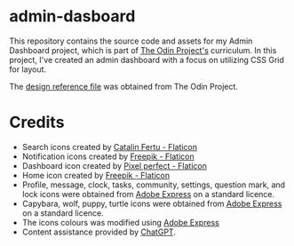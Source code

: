 # admin-dasboard
This repository contains the source code and assets for my Admin Dashboard project, which is part of [The Odin Project's](https://www.theodinproject.com/) curriculum. In this project, I've created an admin dashboard with a focus on utilizing CSS Grid for layout.

The [design reference file](./design.png) was obtained from The Odin Project.

# Credits
- Search icons created by <a href="https://www.flaticon.com/free-icons/search" title="search icons">Catalin Fertu - Flaticon</a>
- Notification icons created by <a href="https://www.flaticon.com/free-icons/notification" title="notification icons">Freepik - Flaticon</a>
- Dashboard icon created by <a href="https://www.flaticon.com/free-icons/dashboard" title="dashboard icons">Pixel perfect - Flaticon</a>
- Home icon created by <a href="https://www.flaticon.com/free-icons/home-button" title="home button icons">Freepik - Flaticon</a>
- Profile, message, clock, tasks, community, settings, question mark, and lock icons were obtained from <a href="https://www.adobe.com/express/" title="Adobe Express" target="_blank">Adobe Express</a> on a standard licence.
- Capybara, wolf, puppy, turtle icons were obtained from <a href="https://www.adobe.com/express/" title="Adobe Express" target="_blank">Adobe Express</a> on a standard licence.
- The icons colours was modified using <a href="https://www.adobe.com/express/">Adobe Express<a>
- Content assistance provided by [ChatGPT](chat.openai.com/).
